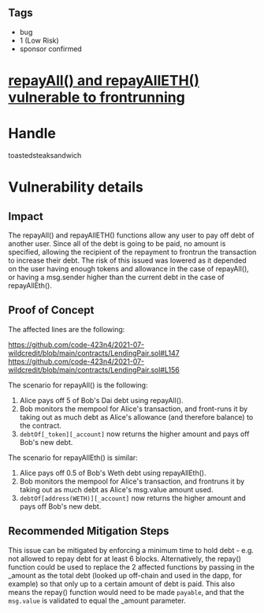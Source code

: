 ## Tags

- bug
- 1 (Low Risk)
- sponsor confirmed

# [repayAll() and repayAllETH() vulnerable to frontrunning](https://github.com/code-423n4/2021-07-wildcredit-findings/issues/125) 

# Handle

toastedsteaksandwich


# Vulnerability details

## Impact
The repayAll() and repayAllETH() functions allow any user to pay off debt of another user. Since all of the debt is going to be paid, no amount is specified, allowing the recipient of the repayment to frontrun the transaction to increase their debt. The risk of this issued was lowered as it depended on the user having enough tokens and allowance in the case of repayAll(), or having a msg.sender higher than the current debt in the case of repayAllEth().

## Proof of Concept
The affected lines are the following:

https://github.com/code-423n4/2021-07-wildcredit/blob/main/contracts/LendingPair.sol#L147
https://github.com/code-423n4/2021-07-wildcredit/blob/main/contracts/LendingPair.sol#L156

The scenario for repayAll() is the following:

1. Alice pays off 5 of Bob's Dai debt using repayAll().
2. Bob monitors the mempool for Alice's transaction, and front-runs it by taking out as much debt as Alice's allowance (and therefore balance) to the contract.
3. `debtOf[_token][_account]` now returns the higher amount and pays off Bob's new debt.


The scenario for repayAllEth() is similar:

1. Alice pays off 0.5 of Bob's Weth debt using repayAllEth().
2. Bob monitors the mempool for Alice's transaction, and frontruns it by taking out as much debt as Alice's msg.value amount used.
3. `debtOf[address(WETH)][_account]` now returns the higher amount and pays off Bob's new debt.

## Recommended Mitigation Steps
This issue can be mitigated by enforcing a minimum time to hold debt - e.g. not allowed to repay debt for at least 6 blocks. Alternatively, the repay() function could be used to replace the 2 affected functions by passing in the _amount as the total debt (looked up off-chain and used in the dapp, for example) so that only up to a certain amount of debt is paid. This also means the repay() function would need to be made `payable`, and that the `msg.value` is validated to equal the _amount parameter.

